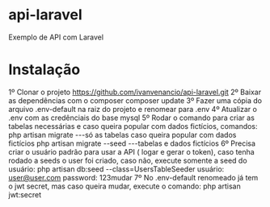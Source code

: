 # api-laravel
Exemplo de API com Laravel

# Instalação
1º Clonar o projeto
https://github.com/ivanvenancio/api-laravel.git
2º Baixar as dependências com o composer
composer update
3º Fazer uma cópia do arquivo .env-default na raiz do projeto e renomear para .env
4º Atualizar o .env com as credênciais do base mysql
5º Rodar o comando para criar as tabelas necessárias e caso queira popular com dados fictícios, comandos:
php artisan migrate ---só as tabelas
    caso queira popular com dados fictícios
php artisan migrate --seed ---tabelas e dados fictícios
6º Precisa criar o usuário padrão para usar a API ( logar e gerar o token), caso tenha rodado a seeds o user foi criado, caso não, execute somente a seed do usuário:
php artisan db:seed --class=UsersTableSeeder 
usuário: user@user.com
password: 123mudar
7º No .env-default renomeado já tem o jwt secret, mas caso queira mudar, execute o comando:
php artisan jwt:secret
